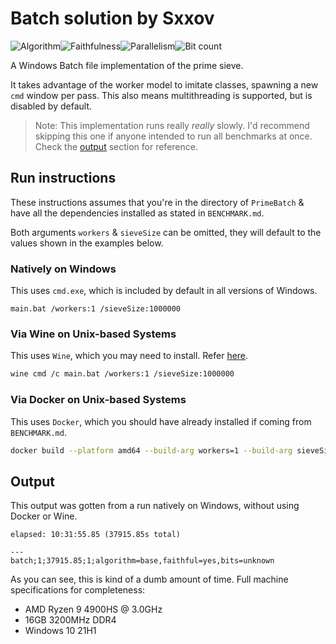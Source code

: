# Batch solution by Sxxov

![Algorithm](https://img.shields.io/badge/Algorithm-base-green)![Faithfulness](https://img.shields.io/badge/Faithful-yes-green)![Parallelism](https://img.shields.io/badge/Parallel-no-green)![Bit count](https://img.shields.io/badge/Bits-unknown-yellowgreen)

A Windows Batch file implementation of the prime sieve.

It takes advantage of the worker model to imitate classes, spawning a new `cmd` window per pass. This also means multithreading is supported, but is disabled by default.

> Note: This implementation runs really *really* slowly. I'd recommend skipping this one if anyone intended to run all benchmarks at once. Check the [output](#output) section for reference.



## Run instructions

These instructions assumes that you're in the directory of `PrimeBatch` & have all the dependencies installed as stated in `BENCHMARK.md`.

Both arguments `workers` & `sieveSize` can be omitted, they will default to the values shown in the examples below.

### Natively on Windows

This uses `cmd.exe`, which is included by default in all versions of Windows.

```batch
main.bat /workers:1 /sieveSize:1000000
```

### Via Wine on Unix-based Systems

This uses `Wine`, which you may need to install. Refer [here](https://www.tecmint.com/install-wine-in-ubuntu/).

```bash
wine cmd /c main.bat /workers:1 /sieveSize:1000000
```

### Via Docker on Unix-based Systems

This uses `Docker`, which you should have already installed if coming from `BENCHMARK.md`.

```bash
docker build --platform amd64 --build-arg workers=1 --build-arg sieveSize=1000000 -t primebatch -f ManualDockerfile . && docker run -d primebatch
```



## Output

This output was gotten from a run natively on Windows, without using Docker or Wine. 

```
elapsed: 10:31:55.85 (37915.85s total)

---
batch;1;37915.85;1;algorithm=base,faithful=yes,bits=unknown
```

As you can see, this is kind of a dumb amount of time. Full machine specifications for completeness:

* AMD Ryzen 9 4900HS @ 3.0GHz
* 16GB 3200MHz DDR4
* Windows 10 21H1